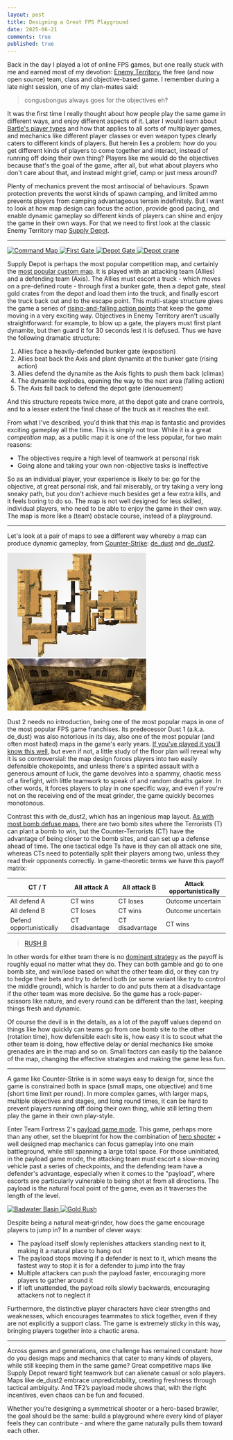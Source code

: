 ```yaml
---
layout: post
title: Designing a Great FPS Playground
date: 2025-06-21
comments: true
published: true
---
```


Back in the day I played a lot of online FPS games, but one really stuck with me and earned most of my devotion: [Enemy Territory](https://en.wikipedia.org/wiki/Wolfenstein:_Enemy_Territory), the free (and now open source) team, class and objective-based game. I remember during a late night session, one of my clan-mates said:

> congusbongus always goes for the objectives eh?

It was the first time I really thought about how people play the same game in different ways, and enjoy different aspects of it. Later I would learn about [Bartle's player types](https://en.wikipedia.org/wiki/Bartle_taxonomy_of_player_types) and how that applies to all sorts of multiplayer games, and mechanics like different player classes or even weapon types clearly caters to different kinds of players. But herein lies a problem: how do you get different kinds of players to come together and interact, instead of running off doing their own thing? Players like me would do the objectives because that's the goal of the game, after all, but what about players who don't care about that, and instead might grief, camp or just mess around?

Plenty of mechanics prevent the most antisocial of behaviours. Spawn protection prevents the worst kinds of spawn camping, and limited ammo prevents players from camping advantageous terrain indefinitely. But I want to look at how map design can focus the action, provide good pacing, and enable dynamic gameplay so different kinds of players can shine and enjoy the game in their own ways. For that we need to first look at the classic Enemy Territory map [Supply Depot](https://et.trackbase.net/map/8/).

<!--more-->

<hr>

<a
    href="https://et.trackbase.net/img/etmap/thumb/8supply_cc_thumb.jpg"
    data-fancybox="gallery-supply"
    data-caption="The overhead map of Supply Depot. The Allies start in the west building and attack up the road to a roadblock on the north. Then they continue South to a large walled complex, to steal gold and take it back up the road and escape to the east.">
![Command Map](https://et.trackbase.net/img/etmap/thumb/8supply_cc_thumb.jpg)
</a>
<a
    href="https://et.trackbase.net/img/etmap/8supply1.jpg"
    data-fancybox="gallery-supply"
    data-caption="The Allies start with their truck (right), and attack a bunker gate (left). They must plant dynamite to blow the gate open, but the bunker provides great protection and firing lines for the defending Axis.">
![First Gate](https://et.trackbase.net/img/etmap/thumb/8supply1_thumb.jpg)
</a>
<a
    href="https://et.trackbase.net/img/etmap/8supply2.jpg"
    data-fancybox="gallery-supply"
    data-caption="After the bunker gate (right), the Allies continue up the road and must blow up a second, depot gate (left, behind trees). Like the bunker, the depot walls provide great firing positions for the defenders.">
![Depot Gate](https://et.trackbase.net/img/etmap/thumb/8supply2_thumb.jpg)
</a>
<a
    href="https://et.trackbase.net/img/etmap/8supply3.jpg"
    data-fancybox="gallery-supply"
    data-caption="The Allies then bring the truck to the back of the depot and load the gold into the truck using the crane. However the crane controls are deep within the depot building, which is easily defensible by the Axis.">
![Depot crane](https://et.trackbase.net/img/etmap/thumb/8supply3_thumb.jpg)
</a>

Supply Depot is perhaps the most popular competition map, and certainly the [most popular custom map](https://et.trackbase.net/maplist/). It is played with an attacking team (Allies) and a defending team (Axis). The Allies must escort a truck - which moves on a pre-defined route - through first a bunker gate, then a depot gate, steal gold crates from the depot and load them into the truck, and finally escort the truck back out and to the escape point. This multi-stage structure gives the game a series of [rising-and-falling action points](https://www.masterclass.com/articles/freytags-pyramid) that keep the game moving in a very exciting way. Objectives in Enemy Territory aren't usually straightforward: for example, to blow up a gate, the players must first plant dynamite, but then guard it for 30 seconds lest it is defused. Thus we have the following dramatic structure:

1. Allies face a heavily-defended bunker gate (exposition)
2. Allies beat back the Axis and plant dynamite at the bunker gate (rising action)
3. Allies defend the dynamite as the Axis fights to push them back (climax)
4. The dynamite explodes, opening the way to the next area (falling action)
5. The Axis fall back to defend the depot gate (denouement)

And this structure repeats twice more, at the depot gate and crane controls, and to a lesser extent the final chase of the truck as it reaches the exit.

From what I've described, you'd think that this map is fantastic and provides exciting gameplay all the time. This is simply not true. While it is a great _competition_ map, as a public map it is one of the less popular, for two main reasons:

- The objectives require a high level of teamwork at personal risk
- Going alone and taking your own non-objective tasks is ineffective

So as an individual player, your experience is likely to be: go for the objective, at great personal risk, and fail miserably, or try taking a very long sneaky path, but you don't achieve much besides get a few extra kills, and it feels boring to do so. The map is not well designed for less skilled, individual players, who need to be able to enjoy the game in their own way. The map is more like a (team) obstacle course, instead of a playground.

<hr>

Let's look at a pair of maps to see a different way whereby a map can produce dynamic gameplay, from [Counter-Strike](https://en.wikipedia.org/wiki/Counter-Strike): [de_dust](https://counterstrike.fandom.com/wiki/Dust) and [de_dust2](https://counterstrike.fandom.com/wiki/Dust_II).

<a
    href="http://games.parsons.edu/wp-content/uploads/2012/04/dust_floorplan.jpg"
    data-fancybox="gallery-dust"
    data-caption="Overhead map of de_dust. Terrorists spawn in the left courtyard, and Counter-Terrorists spawn in the right, with bomb site A in the north and B right where CTs spawn. It soon becomes apparent that the two choke points are the dark corridors in the middle and the underpass in the south.">
![de_dust floorplan](https://raw.githubusercontent.com/cxong/cxong.github.io/master/_posts/de_dust-overview_th.jpg)
</a>
<a
    href="https://games.parsons.edu/wp-content/uploads/2012/04/dust1.jpg"
    data-fancybox="gallery-dust"
    data-caption="Entrance to the underpass in de_dust. Millions of hours were spent slaughtering virtual players in this tiny map.">
![de_dust underpass entrance](https://raw.githubusercontent.com/cxong/cxong.github.io/master/_posts/dust1_th.jpg)
</a>

Dust 2 needs no introduction, being one of the most popular maps in one of the most popular FPS game franchises. Its predecessor Dust 1 (a.k.a. de_dust) was also notorious in its day, also one of the most popular (and often most hated) maps in the game's early years. [If you've played it you'll know this well](https://games.parsons.edu/de_dust/), but even if not, a little study of the floor plan will reveal why it is so controversial: the map design forces players into two easily defensible chokepoints, and unless there's a spirited assault with a generous amount of luck, the game devolves into a spammy, chaotic mess of a firefight, with little teamwork to speak of and random deaths galore. In other words, it forces players to play in one specific way, and even if you're not on the receiving end of the meat grinder, the game quickly becomes monotonous.

Contrast this with de_dust2, which has an ingenious map layout. [As with most bomb defuse maps](https://www.gamedeveloper.com/design/a-cs-go-level-design-concept-the-pathways), there are two bomb sites where the Terrorists (T) can plant a bomb to win, but the Counter-Terrorists (CT) have the advantage of being closer to the bomb sites, and can set up a defense ahead of time. The one tactical edge Ts have is they can all attack one site, whereas CTs need to potentially split their players among two, unless they read their opponents correctly. In game-theoretic terms we have this payoff matrix:

| CT / T                   | All attack A    | All attack B    | Attack opportunistically |
| ------------------------ | --------------- | --------------- | ------------------------ |
| All defend A             | CT wins         | CT loses        | Outcome uncertain        |
| All defend B             | CT loses        | CT wins         | Outcome uncertain        |
| Defend opportunistically | CT disadvantage | CT disadvantage | CT wins                  |

> [RUSH B](https://knowyourmeme.com/memes/rush-b)

In other words for either team there is no [dominant strategy](https://en.wikipedia.org/wiki/Strategic_dominance) as the payoff is roughly equal no matter what they do. They can both gamble and go to one bomb site, and win/lose based on what the other team did, or they can try to hedge their bets and try to defend both (or some variant like try to control the middle ground), which is harder to do and puts them at a disadvantage if the other team was more decisive. So the game has a rock-paper-scissors like nature, and every round can be different than the last, keeping things fresh and dynamic.

Of course the devil is in the details, as a lot of the payoff values depend on things like how quickly can teams go from one bomb site to the other (rotation time), how defensible each site is, how easy it is to scout what the other team is doing, how effective delay or denial mechanics like smoke grenades are in the map and so on. Small factors can easily tip the balance of the map, changing the effective strategies and making the game less fun.

<hr>

A game like Counter-Strike is in some ways easy to design for, since the game is constrained both in space (small maps, one objective) and time (short time limit per round). In more complex games, with larger maps, multiple objectives and stages, and long round times, it can be hard to prevent players running off doing their own thing, while still letting them play the game in their own play-style.

Enter Team Fortress 2's [payload game mode](https://wiki.teamfortress.com/wiki/Payload). This game, perhaps more than any other, set the blueprint for how the combination of [hero shooter](https://en.wikipedia.org/wiki/Hero_shooter) + well designed map mechanics can focus gameplay into one main battleground, while still spanning a large total space. For those uninitiated, in the payload game mode, the attacking team must escort a slow-moving vehicle past a series of checkpoints, and the defending team have a defender's advantage, especially when it comes to the "payload", where escorts are particularly vulnerable to being shot at from all directions. The payload is the natural focal point of the game, even as it traverses the length of the level.

<a
    href="https://www.escapistmagazine.com/wp-content/uploads/2023/07/Team-Fortress-2-Best-Payload-Maps-Badwater-Basin.jpg?w=1024&resize=1024%2C576"
    data-fancybox="gallery-payload"
    data-caption="Screenshot of Badwater Basin, perhaps the best payload map in TF2.">
![Badwater Basin](https://www.escapistmagazine.com/wp-content/uploads/2023/07/Team-Fortress-2-Best-Payload-Maps-Badwater-Basin.jpg?w=1024&resize=400%2C240)
</a>
<a
    href="https://www.escapistmagazine.com/wp-content/uploads/2023/07/Team-Fortress-2-Best-Payload-Maps-Gold-Rush.jpg?w=1024&resize=1024%2C576"
    data-fancybox="gallery-payload"
    data-caption="Screenshot of Gold Rush, one of the first payload maps in the game. TF2 did not come out with payload maps but added it soon after, and Gold Rush remained a favourite as it went through many changes.">
![Gold Rush](https://www.escapistmagazine.com/wp-content/uploads/2023/07/Team-Fortress-2-Best-Payload-Maps-Gold-Rush.jpg?w=1024&resize=400%2C240)
</a>

Despite being a natural meat-grinder, how does the game encourage players to jump in? In a number of clever ways:

- The payload itself slowly replenishes attackers standing next to it, making it a natural place to hang out
- The payload stops moving if a defender is next to it, which means the fastest way to stop it is for a defender to jump into the fray
- Multiple attackers can push the payload faster, encouraging more players to gather around it
- If left unattended, the payload rolls slowly backwards, encouraging attackers not to neglect it

Furthermore, the distinctive player characters have clear strengths and weaknesses, which encourages teammates to stick together, even if they are not explicitly a support class. The game is extremely sticky in this way, bringing players together into a chaotic arena.

<hr>

Across games and generations, one challenge has remained constant: how do you design maps and mechanics that cater to many kinds of players, while still keeping them in the same game? Great competitive maps like Supply Depot reward tight teamwork but can alienate casual or solo players. Maps like de_dust2 embrace unpredictability, creating freshness through tactical ambiguity. And TF2’s payload mode shows that, with the right incentives, even chaos can be fun and focused.

Whether you’re designing a symmetrical shooter or a hero-based brawler, the goal should be the same: build a playground where every kind of player feels they can contribute - and where the game naturally pulls them toward each other.
